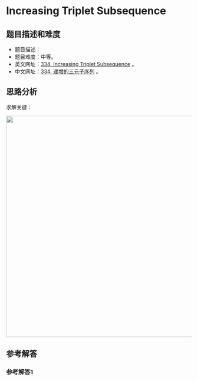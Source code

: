 # Increasing Triplet Subsequence

## 题目描述和难度
+ 题目描述：
+ 题目难度：中等。
+ 英文网址：[334. Increasing Triplet Subsequence](https://leetcode.com/problems/increasing-triplet-subsequence/description/)  。
+ 中文网址：[334. 递增的三元子序列](https://leetcode-cn.com/problems/increasing-triplet-subsequence/description/)  。
## 思路分析
求解关键：

<img src="https://liweiwei1419.github.io/images/leetcode-solution/" width="600">

## 参考解答
### 参考解答1

```java

```